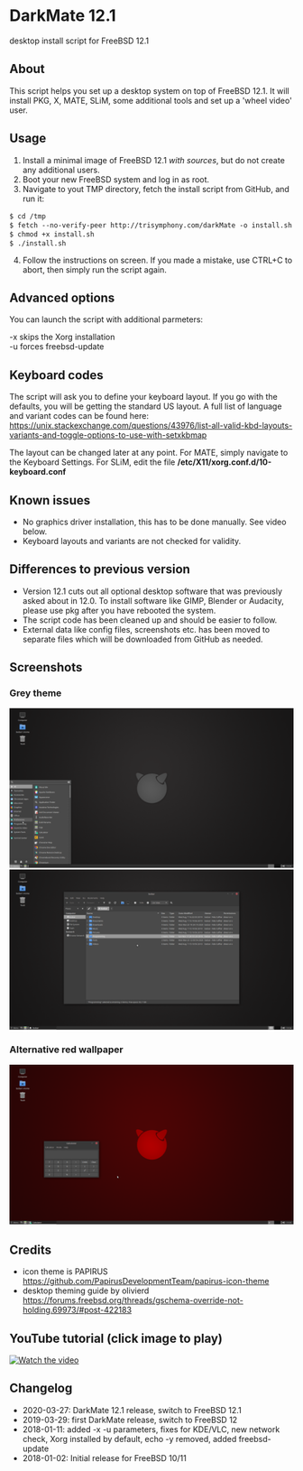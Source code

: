 # DarkMate 12.1
desktop install script for FreeBSD 12.1

## About
This script helps you set up a desktop system on top of FreeBSD 12.1. It will install PKG, X, MATE, SLiM, some additional tools and set up a 'wheel video' user.

## Usage
1. Install a minimal image of FreeBSD 12.1 *with sources*, but do not create any additional users.
2. Boot your new FreeBSD system and log in as root.
3. Navigate to yout TMP directory, fetch the install script from GitHub, and run it:
```
$ cd /tmp
$ fetch --no-verify-peer http://trisymphony.com/darkMate -o install.sh
$ chmod +x install.sh
$ ./install.sh
```
4. Follow the instructions on screen. If you made a mistake, use CTRL+C to abort, then simply run the script again.

## Advanced options
You can launch the script with additional parmeters:

-x skips the Xorg installation<br />
-u forces freebsd-update

## Keyboard codes
The script will ask you to define your keyboard layout. If you go with the defaults, you will be getting the standard US layout. A full list of language and variant codes can be found here: https://unix.stackexchange.com/questions/43976/list-all-valid-kbd-layouts-variants-and-toggle-options-to-use-with-setxkbmap

The layout can be changed later at any point. For MATE, simply navigate to the Keyboard Settings. For SLiM, edit the file **/etc/X11/xorg.conf.d/10-keyboard.conf**

## Known issues
- No graphics driver installation, this has to be done manually. See video below.
- Keyboard layouts and variants are not checked for validity.

## Differences to previous version
- Version 12.1 cuts out all optional desktop software that was previously asked about in 12.0. To install software like GIMP, Blender or Audacity, please use pkg after you have rebooted the system.
- The script code has been cleaned up and should be easier to follow. 
- External data like config files, screenshots etc. has been moved to separate files which will be downloaded from GitHub as needed.

## Screenshots
### Grey theme
![PIC Desktop](Screenshots/dm121a.png)
![PIC Desktop](Screenshots/dm121b.png)
### Alternative red wallpaper
![PIC Desktop](Screenshots/dm121c.png)

## Credits
- icon theme is PAPIRUS https://github.com/PapirusDevelopmentTeam/papirus-icon-theme
- desktop theming guide by olivierd https://forums.freebsd.org/threads/gschema-override-not-holding.69973/#post-422183

## YouTube tutorial (click image to play)

[![Watch the video](https://img.youtube.com/vi/vMzE63z6yLk/maxresdefault.jpg)](https://youtu.be/vMzE63z6yLk)

## Changelog
- 2020-03-27: DarkMate 12.1 release, switch to FreeBSD 12.1
- 2019-03-29: first DarkMate release, switch to FreeBSD 12
- 2018-01-11: added -x -u parameters, fixes for KDE/VLC, new network check, Xorg installed by default, echo -y removed, added freebsd-update<br />
- 2018-01-02: Initial release for FreeBSD 10/11
